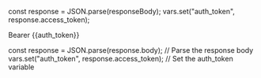 const response = JSON.parse(responseBody);
vars.set("auth_token", response.access_token);

Bearer {{auth_token}}

const response = JSON.parse(response.body); // Parse the response body
vars.set("auth_token", response.access_token); // Set the auth_token variable

